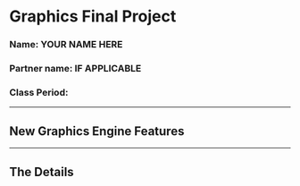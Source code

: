 # Graphics Final Project
### Name: YOUR NAME HERE
### Partner name: IF APPLICABLE
### Class Period:
---
## New Graphics Engine Features


---
## The Details
